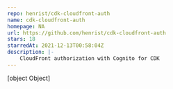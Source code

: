 ```yaml
---
repo: henrist/cdk-cloudfront-auth
name: cdk-cloudfront-auth
homepage: NA
url: https://github.com/henrist/cdk-cloudfront-auth
stars: 18
starredAt: 2021-12-13T00:58:04Z
description: |-
    CloudFront authorization with Cognito for CDK
---
```


[object Object]
